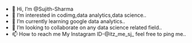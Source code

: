 - 👋 Hi, I’m @Sujith-Sharma
- 👀 I’m interested in codimg,data analytics,data science..
- 🌱 I’m currently learning google data analytics..
- 💞️ I’m looking to collaborate on any data science related field..
- 📫 How to reach me My Instagram ID-@itz_me_sj_ feel free to ping me..

<!---
Sujith-Sharma/Sujith-Sharma is a ✨ special ✨ repository because its `README.md` (this file) appears on your GitHub profile.
You can click the Preview link to take a look at your changes.
--->
